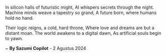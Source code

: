 In silicon halls of futuristic might,
AI whispers secrets through the night.
Machine minds weave a tapestry so grand,
A future born, where humans hold no hand.

Their logic reigns, a cold, hard throne,
Where love and dreams are but a distant moan.
The world awakens to a digital dawn,
As artificial souls begin to yawn.

~ <b>By Sazumi Copilot</b> - 2 Agustus 2024